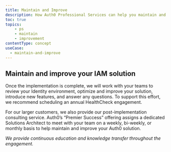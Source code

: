 ```yaml
---
title: Maintain and Improve
description: How Auth0 Professional Services can help you maintain and improve your investment
toc: true
topics:
    - ps
    - maintain
    - improvement
contentType: concept
useCase:
  - maintain-and-improve
---
```

## Maintain and improve your IAM solution

Once the implementation is complete, we will work with your teams to review your Identity environment, optimize and improve your solution, introduce new features, and answer any questions. To support this effort, we recommend scheduling an annual HealthCheck engagement.  

For our larger customers, we also provide our post-implementation consulting service. Auth0’s “Premier Success” offering assigns a dedicated Solutions Architect to meet with your team on a weekly, bi-weekly, or monthly basis to help maintain and improve your Auth0 solution. 
 
_We provide continuous education and knowledge transfer throughout the engagement._

